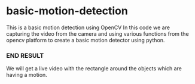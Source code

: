 # basic-motion-detection
This is a basic motion detection using OpenCV
In this code we are capturing the video from the camera and using various functions from the opencv platform to create a basic motion detector using python.
### END RESULT
We will get a live video with the rectangle around the objects which are having a motion.
